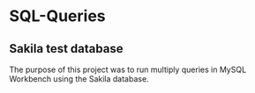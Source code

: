 # SQL-Queries
## Sakila test database
The purpose of this project was to run multiply queries in MySQL Workbench using the Sakila database.
